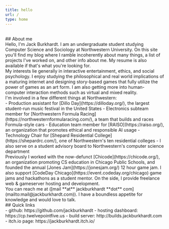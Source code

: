 ```yaml
---
title: hello
url: /
type: home
---
```

<br />
## About me
<br />
Hello, I'm Jack Burkhardt. I am an undergraduate student studying Computer Science and Sociology at Northwestern University. On this site you'll find my blog where I ramble incoherently about many things, a list of projects I've worked on, and other info about me. My resume is also available if that's what you're looking for.
<br />
My interests lie generally in interactive entertainment, ethics, and social psychology. I enjoy studying the philosophical and real world implications of a maturing internet and designing story-based games that fully utilize the power of games as an art form. I am also getting more into human-computer interaction methods such as virtual and mixed reality.
<br />
I'm involved in a few different things at Northwestern:
<br />
- Production assistant for [Dillo Day](https://dilloday.org/), the largest student-run music festival in the United States
- Electronics subteam member for [Northwestern Formula Racing](https://northwesternformularacing.com/), a team that builds and races Formula-style cars
- Education team member for [RAISO](https://raiso.org/), an organization that promotes ethical and responsible AI usage
- Technology Chair for [Shepard Residential College](https://shepardrc.com/), one of Northwestern's ten residential colleges
- I also serve on a student advisory board to Northwestern's computer science department
<br />
Previously I worked with the now-defunct [Chicode](https://chicode.org/), an organization promoting CS education in Chicago Public Schools, and founded the annual [Jones Jam](https://jonesjam.org/) 12 hour game jam. I also support [CodeDay Chicago](https://event.codeday.org/chicago) game jams and hackathons as a student mentor. On the side, I provide freelance web & gameserver hosting and development.
<br />
You can reach me at ([mail **at** jackburkhardt **dot** com](mailto:mail@jackburkhardt.com)). I have a boundless appetite for knowledge and would love to talk.
<br />
## Quick links
<br />
- github: https://github.com/jackburkhardt
- hosting dashboard: https://cp.twelvepointfive.us
- build server: http://builds.jackburkhardt.com
- itch.io page: https://jackburkhardt.itch.io/